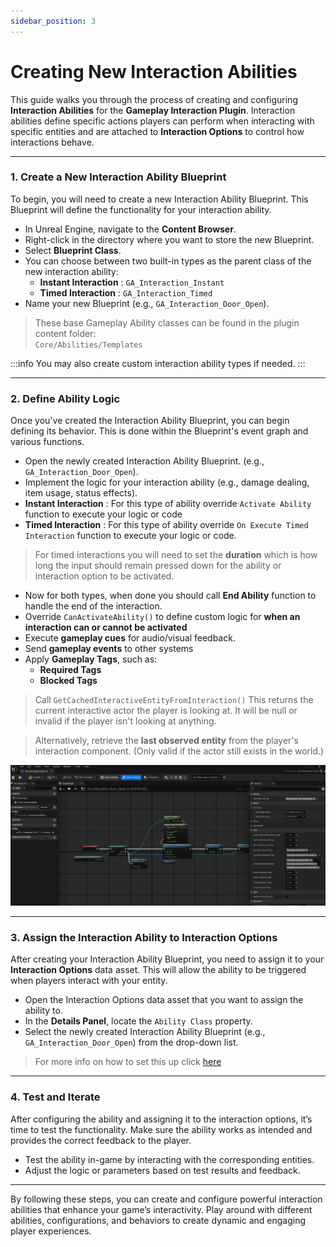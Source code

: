 ```yaml
---
sidebar_position: 3
---
```


# Creating New Interaction Abilities

This guide walks you through the process of creating and configuring **Interaction Abilities** for the **Gameplay Interaction Plugin**. Interaction abilities define specific actions players can perform when interacting with specific entities and are attached to **Interaction Options** to control how interactions behave.

---

### 1. **Create a New Interaction Ability Blueprint**

To begin, you will need to create a new Interaction Ability Blueprint. This Blueprint will define the functionality for your interaction ability.

- In Unreal Engine, navigate to the **Content Browser**.
- Right-click in the directory where you want to store the new Blueprint.
- Select **Blueprint Class**.
- You can choose between two built-in types as the parent class of the new interaction ability:
    - **Instant Interaction** : `GA_Interaction_Instant`
    - **Timed Interaction** : `GA_Interaction_Timed`
- Name your new Blueprint (e.g., `GA_Interaction_Door_Open`).

> These base Gameplay Ability classes can be found in the plugin content folder:  
> `Core/Abilities/Templates`

:::info
You may also create custom interaction ability types if needed.
:::

---

### 2. **Define Ability Logic**

Once you've created the Interaction Ability Blueprint, you can begin defining its behavior. 
This is done within the Blueprint's event graph and various functions.

- Open the newly created Interaction Ability Blueprint. (e.g., `GA_Interaction_Door_Open`).
- Implement the logic for your interaction ability (e.g., damage dealing, item usage, status effects).
- **Instant Interaction** : For this type of ability override `Activate Ability` function to execute your logic or code
- **Timed Interaction** : For this type of ability override `On Execute Timed Interaction` function to execute your logic or code.

> For timed interactions you will need to set the **duration** which is how long the input should remain pressed down for the ability or interaction option to be activated.

- Now for both types, when done you should call **End Ability** function to handle the end of the interaction.
- Override `CanActivateAbility()` to define custom logic for **when an interaction can or cannot be activated**
- Execute **gameplay cues** for audio/visual feedback.
- Send **gameplay events** to other systems
- Apply **Gameplay Tags**, such as:
  - **Required Tags**
  - **Blocked Tags**

> Call `GetCachedInteractiveEntityFromInteraction()`
> This returns the current interactive actor the player is looking at. It will be null or invalid if the player isn't looking at anything.

> Alternatively, retrieve the **last observed entity** from the player's interaction component.
> (Only valid if the actor still exists in the world.)

![Image](./images/gi_create_new_ability_interaction.png)

---

### 3. **Assign the Interaction Ability to Interaction Options**

After creating your Interaction Ability Blueprint, you need to assign it to your **Interaction Options** data asset. 
This will allow the ability to be triggered when players interact with your entity.

- Open the Interaction Options data asset that you want to assign the ability to.
- In the **Details Panel**, locate the `Ability Class` property.
- Select the newly created Interaction Ability Blueprint (e.g., `GA_Interaction_Door_Open`) from the drop-down list.

> For more info on how to set this up click [here](creating-new-interaction-options.md)

---

### 4. **Test and Iterate**

After configuring the ability and assigning it to the interaction options, it’s time to test the functionality. Make sure the ability works as intended and provides the correct feedback to the player.

- Test the ability in-game by interacting with the corresponding entities.
- Adjust the logic or parameters based on test results and feedback.

---

By following these steps, you can create and configure powerful interaction abilities that enhance your game’s interactivity. Play around with different abilities, configurations, and behaviors to create dynamic and engaging player experiences.


